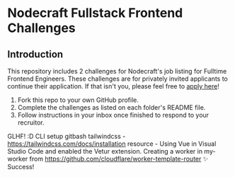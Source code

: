# Nodecraft Fullstack Frontend Challenges

## Introduction
This repository includes 2 challenges for Nodecraft's job listing for Fulltime Frontend Engineers. These challenges are for privately invited applicants to continue their application. If that isn't you, please feel free to [apply here](https://jobs.nodecraft.com)!

1. Fork this repo to your own GitHub profile.
2. Complete the challenges as listed on each folder's README file.
3. Follow instructions in your inbox once finished to respond to your recruitor.

GLHF! :D
CLI setup gitbash
tailwindcss - https://tailwindcss.com/docs/installation
resource - Using Vue in Visual Studio Code and enabled the Vetur extension.
Creating a worker in my-worker from https://github.com/cloudflare/worker-template-router
✨ Success!
